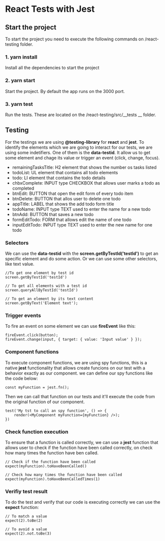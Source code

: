 # React Tests with Jest
## Start the project

To start the project you need to execute the following commands on /react-testing folder.

### 1. yarn install
Install all the dependencies to start the project

### 2. yarn start
Start the project. By default the app runs on the 3000 port.

### 3. yarn test
Run the tests. These are located on the /react-testing/src/__tests __ folder.

## Testing

For the testings we are using __@testing-library__ for __react__ and __jest__.
To identify the elements which we are going to interact for our tests, we are using some indetifiers. One of them is the __data-testid__. It allow us to get some element and chage its value or trigger an event (click, change, focus).


- remainingTasksTitle: H2 element that shows the number os tasks listed
- todoList: UL element that contains all todo elements
- todo: LI element that contains the todo details 
- chbxComplete: INPUT type CHECKBOX that allows user marks a todo as completed
- btnEdit: BUTTON that open the edit form of every todo item
- btnDelete: BUTTON that allos user to delete one todo
- appTitle: LABEL that shows the add todo form title
- todoName: INPUT type TEXT used to enter the name for a new todo
- btnAdd: BUTTON that saves a new todo
- formEditTodo: FORM that allows edit the name of one todo
- inputEditTodo: INPUT type TEXT used to enter the new name for one todo

### Selectors

We can use the __data-testid__ with the __screen.getByTestId('testId')__ to get an specific element and do some action. Or we can use some other selectors, like text value.

    //To get one element by test id
    screen.getByTestId('testId')

    // To get all elements with a test id
    screen.queryAllByTestId('testId')

    // To get an element by its text content
    screen.getByText('Element text');

### Trigger events

To fire an event on some element we can use __fireEvent__ like this:

    fireEvent.click(button);
    fireEvent.change(input, { target: { value: 'Input value' } });

### Component functions

To execute component functions, we are using spy functions, this is a native __jest__ functionality that allows create funcions on our test with a behavior exactly as our component. we can define our spy functions like the code below:

    const myFunction = jest.fn();

Then we can call that function on our tests and it'll execute the code from the original function of our component.

    test('My tst to call an spy function', () => {
        render(<MyComponent myFunction={myFunction} />);
    })

### Check function execution

To ensure that a function is called correctly, we can use a __jest__ function that allows user to check if the function have been called correctly, on check how many times the function have ben called.

    // Check if the function have been called
    expect(myFunction).toHaveBeenCalled()

    // Check how many times the function have been called
    expect(myFunction).toHaveBeenCalledTimes(1)

### Verifiy test result

To do the test and verify that our code is executing correctly we can use the __expect__ function:

    // To match a value
    expect(2).toBe(2)

    // To avoid a value
    expect(2).not.toBe(3)


